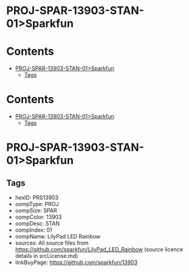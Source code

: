 
PROJ-SPAR-13903-STAN-01>Sparkfun
================================

Contents
========

* [PROJ-SPAR-13903-STAN-01>Sparkfun](#proj-spar-13903-stan-01sparkfun)
	* [Tags](#tags)

Contents
========

* [PROJ-SPAR-13903-STAN-01>Sparkfun](#proj-spar-13903-stan-01sparkfun)
	* [Tags](#tags)

# PROJ-SPAR-13903-STAN-01>Sparkfun

## Tags

- hexID: PRS13903
- oompType: PROJ
- oompSize: SPAR
- oompColor: 13903
- oompDesc: STAN
- oompIndex: 01
- oompName: LilyPad LED Rainbow
- sources: All source files from https://github.com/sparkfun/LilyPad_LED_Rainbow (source licence details in srcLicense.md)
- linkBuyPage: https://github.com/sparkfun/13903
